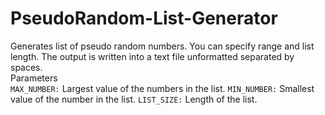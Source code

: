 # PseudoRandom-List-Generator
Generates list of pseudo random numbers. You can specify range and list length. The output is written into a text file unformatted separated by spaces.  
Parameters   
`MAX_NUMBER:` Largest value of the numbers in the list.
`MIN_NUMBER:` Smallest value of the number in the list.
`LIST_SIZE:` Length of the list.
